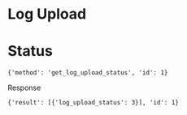# Log Upload

# Status
```
{'method': 'get_log_upload_status', 'id': 1}
```


Response
```
{'result': [{'log_upload_status': 3}], 'id': 1}

```
